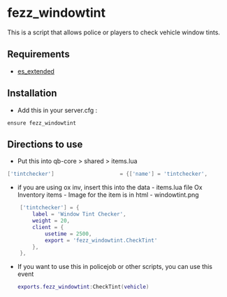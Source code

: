 # fezz_windowtint
This is a script that allows police or players to check vehicle window tints.

## Requirements
- [es_extended](https://github.com/esx-framework/esx_core)

## Installation
- Add this in your server.cfg :

```
ensure fezz_windowtint
```

## Directions to use
- Put this into qb-core > shared > items.lua
```lua
['tintchecker']                     = {['name'] = 'tintchecker',                       ['label'] = 'Window Tint Checker',       ['weight'] = 0,            ['type'] = 'item',         ['image'] = 'windowtint.png',              ['unique'] = false,         ['useable'] = true,      ['shouldClose'] = true,      ['combinable'] = nil,   ['description'] = 'Check a Vehicles Window Tint'},
```

- if you are using ox inv, insert this into the data - items.lua file
Ox Inventory items - Image for the item is in html - windowtint.png
```lua
	['tintchecker'] = {
		label = 'Window Tint Checker',
		weight = 20,
        client = {
			usetime = 2500,
			export = 'fezz_windowtint.CheckTint'
		},
	},
```
- If you want to use this in policejob or other scripts, you can use this event
	```lua 
	exports.fezz_windowtint:CheckTint(vehicle)
	```

